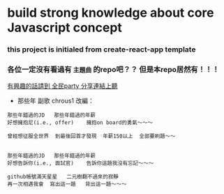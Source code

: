 # build strong knowledge about core Javascript concept

### this project is initialed from create-react-app template

### 各位一定沒有看過有 `主題曲` 的repo吧？？  但是本repo居然有！！！
[有興趣的話請到 全民party 分享連結上聽](https://party-work-share.fe.haochang.tv/index?feedId=25dbfb83-a446-4678-843e-f7020de0092f&shareTo=line&language=tw)


- 那些年  副歌 chrous1 改編：

```
那些年錯過的JD   那些年錯過的年薪
好想擁抱尼(i.e., offer)    擁抱on board的勇氣～～～

曾經想征服全世界  到最後回首才發現  年薪150以上  全部要刷題～～


那些年錯過的JD   那些年錯過的年薪
好想告訴你(i.e., 面試官)    告訴你這題我沒有忘記～～～

github帳號滿天星星   二元樹翻不過來的寂靜
再一次相遇我會  寫出這一題   背出這一題～～～
```
